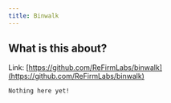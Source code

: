 ```yaml
---
title: Binwalk
---
```


## What is this about?

Link: [https://github.com/ReFirmLabs/binwalk](https://github.com/ReFirmLabs/binwalk)

```
Nothing here yet!
```